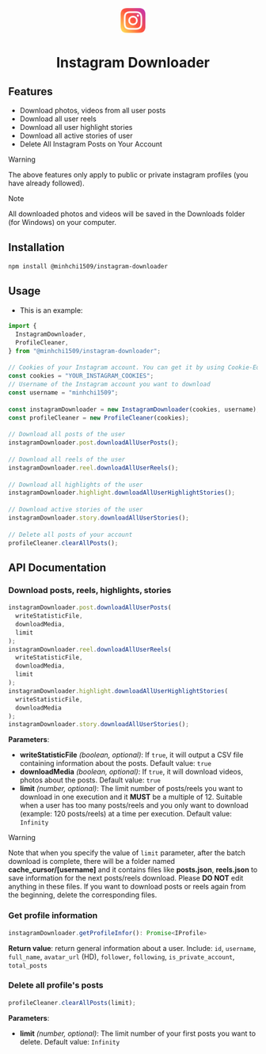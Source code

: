 <div align="center">
    <img src="https://raw.githubusercontent.com/minhchi1509/instagram_downloader/main/public/instagram-logo.svg" width="10%" />
    <br />
     <h1 align="center">Instagram Downloader</h1>
</div>

## Features

- Download photos, videos from all user posts
- Download all user reels
- Download all user highlight stories
- Download all active stories of user
- Delete All Instagram Posts on Your Account

> [!WARNING]
> The above features only apply to public or private instagram profiles (you have already followed).

> [!NOTE]
> All downloaded photos and videos will be saved in the Downloads folder (for Windows) on your computer.

## Installation

```bash
npm install @minhchi1509/instagram-downloader
```

## Usage

- This is an example:

```js
import {
  InstagramDownloader,
  ProfileCleaner,
} from "@minhchi1509/instagram-downloader";

// Cookies of your Instagram account. You can get it by using Cookie-Editor extension on Chrome
const cookies = "YOUR_INSTAGRAM_COOKIES";
// Username of the Instagram account you want to download
const username = "minhchi1509";

const instagramDownloader = new InstagramDownloader(cookies, username);
const profileCleaner = new ProfileCleaner(cookies);

// Download all posts of the user
instagramDownloader.post.downloadAllUserPosts();

// Download all reels of the user
instagramDownloader.reel.downloadAllUserReels();

// Download all highlights of the user
instagramDownloader.highlight.downloadAllUserHighlightStories();

// Download active stories of the user
instagramDownloader.story.downloadAllUserStories();

// Delete all posts of your account
profileCleaner.clearAllPosts();
```

## API Documentation

### Download posts, reels, highlights, stories

```js
instagramDownloader.post.downloadAllUserPosts(
  writeStatisticFile,
  downloadMedia,
  limit
);
instagramDownloader.reel.downloadAllUserReels(
  writeStatisticFile,
  downloadMedia,
  limit
);
instagramDownloader.highlight.downloadAllUserHighlightStories(
  writeStatisticFile,
  downloadMedia
);
instagramDownloader.story.downloadAllUserStories();
```

**Parameters**:

- **writeStatisticFile** _(boolean, optional)_: If `true`, it will output a CSV file containing information about the posts. Default value: `true`
- **downloadMedia** _(boolean, optional)_: If `true`, it will download videos, photos about the posts. Default value: `true`
- **limit** _(number, optional)_: The limit number of posts/reels you want to download in one execution and it **MUST** be a multiple of 12. Suitable when a user has too many posts/reels and you only want to download (example: 120 posts/reels) at a time per execution. Default value: `Infinity`

> [!WARNING]
> Note that when you specify the value of `limit` parameter, after the batch download is complete, there will be a folder named **cache_cursor/[username]** and it contains files like **posts.json**, **reels.json** to save information for the next posts/reels download. Please **DO NOT** edit anything in these files.
> If you want to download posts or reels again from the beginning, delete the corresponding files.

### Get profile information

```js
instagramDownloader.getProfileInfor(): Promise<IProfile>
```

**Return value**: return general information about a user. Include: `id`, `username`, `full_name`, `avatar_url` (HD), `follower`, `following`, `is_private_account`, `total_posts`

### Delete all profile's posts

```js
profileCleaner.clearAllPosts(limit);
```

**Parameters**:

- **limit** _(number, optional)_: The limit number of your first posts you want to delete. Default value: `Infinity`
